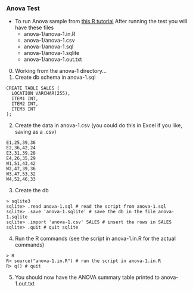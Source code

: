 ### Anova Test

* To run Anova sample from [this R tutorial](http://www.r-tutor.com/elementary-statistics/analysis-variance/factorial-design)
After running the test you will have these files
  * anova-1/anova-1.in.R
  * anova-1/anova-1.csv
  * anova-1/anova-1.sql
  * anova-1/anova-1.sqlite
  * anova-1/anova-1.out.txt

0. Working from the anova-1 directory...
1. Create db schema in anova-1.sql

  ```
  CREATE TABLE SALES (
    LOCATION VARCHAR(255),
    ITEM1 INT,
    ITEM2 INT,
    ITEM3 INT
  );

  ```
2. Create the data in anova-1.csv (you could do this in Excel if you like, saving as a .csv)

  ```
  E1,25,39,36
  E2,36,42,24
  E3,31,39,28
  E4,26,35,29
  W1,51,43,42
  W2,47,39,36
  W3,47,53,32
  W4,52,46,33

  ```

3. Create the db

  ```
  > sqlite3
  sqlite> .read anova-1.sql # read the script from anova-1.sql
  sqlite> .save 'anova-1.sqlite' # save the db in the file anova-1.sqlite
  sqlite> .import 'anova-1.csv' SALES # insert the rows in SALES
  sqlite> .quit # quit sqlite
  ```

4. Run the R commands (see the script in anova-1.in.R for the actual commands)
  ```
  > R
  R> source("anova-1.in.R") # run the script in anova-1.in.R
  R> q() # quit 
  ```   
5. You should now have the ANOVA summary table printed to anova-1.out.txt

